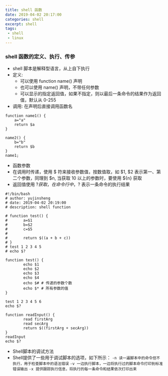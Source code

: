 ```yaml
---
title: shell 函数
date: 2019-04-02 20:17:00
categories: shell
excerpt: shell
tags:
 - shell
 - linux
---
```



### shell 函数的定义、执行、传参
* shell 脚本是解释型语言，从上自下执行
* 定义:
	* 可以使用 function name() 声明
	* 也可以使用 name() 声明，不带任何参数
	* 可以显示的指定返回值，如果不指定，则以最后一条命令的结果作为返回值，默认从 0-255
* 调用: 在声明后直接调用函数名
```
function name1() {
	a="a"
	return $a
}

name2() {
	b="b"
	return $b
}
name1;
```

* 函数参数
* 在调用时传递，使用 $ 符来接收参数值，按数值取，如 $1, $2 表示第一、第二个参数，同理到 $n, 当获取 10 以上的参数时，要使用 ${n} 获取
* 返回值使用 $? 获取，在命令行中，$? 表示一条命令的执行结果

```
#!/bin/bash
# author: yujinsheng
# date: 2019-04-02 20:19:00
# description: shell function

# function test() {
# 		a=$1
# 		b=$2
# 		c=$5
# 
# 		return $((a + b + c))
# }
# test 1 2 3 4 5
# echo $?

function test() {
		echo $1
		echo $2
		echo $3
		echo $4
		echo $# # 传递的参数个数
		echo $* # 所有参数的值
}

test 1 2 3 4 5 6
echo $?

function readInput() {
		read firstArg
		read secArg
		return $((firstArg + secArg))
}
readInput
echo $?
```

* Shell脚本的调试方法
* Shell提供了一些用于调试脚本的选项，如下所示：
`-n 读一遍脚本中的命令但不执行，用于检查脚本中的语法错误`
`-v 一边执行脚本，一边将执行过的脚本命令打印到标准错误输出`
`-x 提供跟踪执行信息，将执行的每一条命令和结果依次打印出来`
